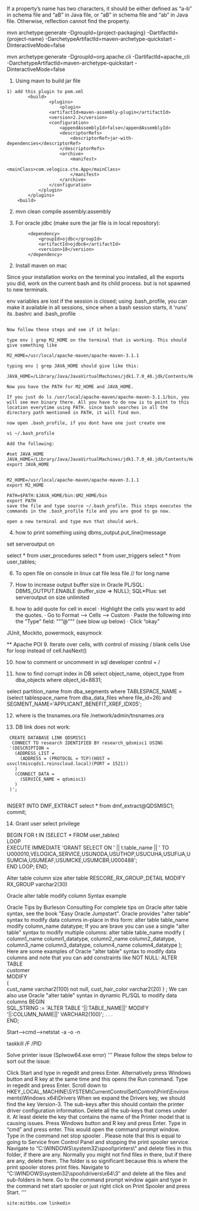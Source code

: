 
If a property’s name has two characters,  it should be  either defined as “a-b” in schema file and “aB” in Java file, or “aB” in schema file and “ab” in Java file. Otherwise, reflection cannot find the property.

mvn archetype:generate -DgroupId={project-packaging} 
   -DartifactId={project-name} 
   -DarchetypeArtifactId=maven-archetype-quickstart 
   -DinteractiveMode=false

mvn archetype:generate -DgroupId=org.apache.cli
   -DartifactId=apache_cli
   -DarchetypeArtifactId=maven-archetype-quickstart 
   -DinteractiveMode=false

1. Using mavn to build jar file
```
1) add this plugin to pom.xml
        <build>
                <plugins>        
	                <plugin>
				<artifactId>maven-assembly-plugin</artifactId>
				<version>2.2</version>
				<configuration>
					<appendAssemblyId>false</appendAssemblyId>
					<descriptorRefs>
						<descriptorRef>jar-with-dependencies</descriptorRef>
					</descriptorRefs>
					<archive>
						<manifest>
							<mainClass>com.velogica.cte.App</mainClass>
						</manifest>
					</archive>
				</configuration>
			</plugin>
		</plugins>
	<build>	
```
			
2) mvn clean compile assembly:assembly

3) For oracle jdbc (make sure the jar file is in local repository):
```
		<dependency>
			<groupId>ojdbc</groupId>
			<artifactId>ojdbc6</artifactId>
			<version>18</version>
		</dependency>
```

2. Install maven on mac

Since your installation works on the terminal you installed, all the exports you did, work on the current bash and its child process. but is not spawned to new terminals.

env variables are lost if the session is closed; using .bash_profile, you can make it available in all sessions, since when a bash session starts, it 'runs' its .bashrc and .bash_profile

```

Now follow these steps and see if it helps:

type env | grep M2_HOME on the terminal that is working. This should give something like

M2_HOME=/usr/local/apache-maven/apache-maven-3.1.1

typing env | grep JAVA_HOME should give like this:

JAVA_HOME=/Library/Java/JavaVirtualMachines/jdk1.7.0_40.jdk/Contents/Home

Now you have the PATH for M2_HOME and JAVA_HOME.

If you just do ls /usr/local/apache-maven/apache-maven-3.1.1/bin, you will see mvn binary there. All you have to do now is to point to this location everytime using PATH. since bash searches in all the directory path mentioned in PATH, it will find mvn.

now open .bash_profile, if you dont have one just create one

vi ~/.bash_profile

Add the following:

#set JAVA_HOME
JAVA_HOME=/Library/Java/JavaVirtualMachines/jdk1.7.0_40.jdk/Contents/Home
export JAVA_HOME


M2_HOME=/usr/local/apache-maven/apache-maven-3.1.1
export M2_HOME

PATH=$PATH:$JAVA_HOME/bin:$M2_HOME/bin
export PATH
save the file and type source ~/.bash_profile. This steps executes the commands in the .bash_profile file and you are good to go now.

open a new terminal and type mvn that should work.
```


















 
 
4. how to print something using dbms_output.put_line()message 
 
set serveroutput on 
 
select * from user_procedures 
select * from user_triggers 
select * from user_tables; 
 
 
6. To open file on console in linux 
cat file 
less file // for long name 
 
7. How to increase output buffer size in Oracle 
PL/SQL: DBMS_OUTPUT.ENABLE (buffer_size => NULL); 
SQL*Plus: set serveroutput on size unlimited 
 
 
8. how to add quote for cell in excel 
·         High­light the cells you want to add the quotes. 
·         Go to For­mat –> Cells –> Custom 
·         Paste the fol­low­ing into the “Type” field: ”””@””” (see blow up below) 
·         Click “okay” 
  
JUnit, Mockito, powermock, easymock 
 
 
** Apache POI 
9. Iterate over cells, with control of missing / blank cells 
Use for loop instead of cell.hasNext() 
 
 
10. how to comment or uncomment in sql developer 
control + / 
 
 
 
11. how to find corrupt index in DB 
 select object_name, object_type from dba_objects where object_id=8831; 
   
  select partition_name from dba_segments where TABLESPACE_NAME = (select tablespace_name from dba_data_files where file_id=26) and SEGMENT_NAME='APPLICANT_BENEFIT_XREF_IDX05'; 
   
12. where is the tnsnames.ora file 
/network/admin/tnsnames.ora  
 
13. DB link does not work: 
```
 CREATE DATABASE LINK QDSMISC1 
  CONNECT TO research IDENTIFIED BY research_qdsmisc1 USING 
 '(DESCRIPTION = 
   (ADDRESS_LIST = 
     (ADDRESS = (PROTOCOL = TCP)(HOST = usvcltmiscqds1.reinscloud.local)(PORT = 1521)) 
   ) 
   (CONNECT_DATA = 
     (SERVICE_NAME = qdsmisc1) 
   ) 
 )'; 
  
 ```
  
 INSERT INTO DMF_EXTRACT 
    select * from dmf_extract@QDSMISC1; 
    commit; 
 
 
 
14. Grant user select privilege 
 
BEGIN 
    FOR t IN (SELECT * FROM user_tables)  
    LOOP    
        EXECUTE IMMEDIATE 'GRANT SELECT ON ' || t.table_name || ' TO U000010,VELOGICA_SERVICE,USUNODA,USUTHOP,USUCUHA,USUFIJA,USUMCIA,USUMEAF,USUMCKE,USUMCBR,U000488';     
    END LOOP; 
END; 
 
 
Alter table column size 
alter table RESCORE_RX_GROUP_DETAIL 
 MODIFY RX_GROUP varchar2(30) 
 
 
Oracle alter table modify column Syntax example 
 
Oracle Tips by Burleson Consulting 
For complete tips on Oracle alter table syntax, see the book "Easy Oracle Jumpstart".  Oracle provides "alter table" syntax to modify data columns in-place in this form: 
alter table 
   table_name 
modify 
   column_name  datatype; 
If you are brave you can use a single "alter table" syntax to modify multiple columns: 
alter table 
   table_name 
modify 
   ( 
   column1_name  column1_datatype, 
   column2_name  column2_datatype, 
   column3_name  column3_datatype, 
   column4_name  column4_datatype 
   ); 
Here are some examples of Oracle "alter table" syntax to modify data columns and note that you can add constraints like NOT NULL: 
ALTER TABLE  
   customer  
MODIFY  
   (  
   cust_name varchar2(100) not null, 
   cust_hair_color  varchar2(20) 
   ) 
; 
We can also use Oracle "alter table" syntax in dynamic PL/SQL to modify data columns 
BEGIN  
SQL_STRING := 'ALTER TABLE '||:TABLE_NAME||' MODIFY '||:COLUMN_NAME||' VARCHAR2(100)'; . . .  
END;  
 
 
 
 
 
Start–>cmd–>netstat -a -o -n 
 
 
taskkill /F /PID <pid> 
 
 
 
Solve printer issue (Splwow64.exe error)
'''
Please follow the steps below to sort out the issue:

Click Start and type in regedit and press Enter. Alternatively press Windows button and R key at the same time and this opens the Run command. Type in regedit and press Enter.
Scroll down to HKEY_LOCAL_MACHINE\SYSTEM\CurrentControlSet\Control\Print\Environments\Windows x64\Drivers
When we expand the Drivers key, we should find the key Version-3.
The sub-keys after this should contain the printer driver configuration information. Delete all the sub-keys that comes under it. At least delete the key that contains the name of the Printer model that is causing issues.
Press Windows button and R key and press Enter. Type in “cmd” and press enter. This would open the command prompt window.
Type in the command net stop spooler . Please note that this is equal to going to Service from Control Panel and stopping the print spooler service.
Navigate to “C:\WINDOWS\system32\spool\printers\” and delete files in this folder, if there are any. Normally you might not find files in there, but if there are any, delete them. The folder is so significant because this is where the print spooler stores print files.
Navigate to “C:\WINDOWS\system32\spool\drivers\x64\3″ and delete all the files and sub-folders in here.
Go to the command prompt window again and type in the command net start spooler or just right click on Print Spooler and press Start.
'''
 
```
site:mitbbs.com linkedin
```
